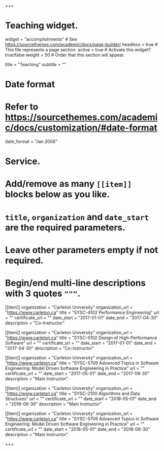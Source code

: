 +++
# Teaching widget.
widget = "accomplishments"  # See https://sourcethemes.com/academic/docs/page-builder/
headless = true  # This file represents a page section.
active = true  # Activate this widget? true/false
weight = 50  # Order that this section will appear.

title = "Teaching"
subtitle = ""

# Date format
#   Refer to https://sourcethemes.com/academic/docs/customization/#date-format
date_format = "Jan 2006"

# Service.
#   Add/remove as many `[[item]]` blocks below as you like.
#   `title`, `organization` and `date_start` are the required parameters.
#   Leave other parameters empty if not required.
#   Begin/end multi-line descriptions with 3 quotes `"""`.

[[item]]
  organization = "Carleton University"
  organization_url = "https://www.carleton.ca"
  title = "SYSC-4102 Performance Engineering"
  url = ""
  certificate_url = ""
  date_start = "2017-01-01"
  date_end = "2017-04-30"
  description = "Co-Instructor"

[[item]]
  organization = "Carleton University"
  organization_url = "https://www.carleton.ca"
  title = "SYSC-5102 Design of High-Performance Software"
  url = ""
  certificate_url = ""
  date_start = "2017-01-01"
  date_end = "2017-04-30"
  description = "Co-Instructor"
  
[[item]]
  organization = "Carleton University"
  organization_url = "https://www.carleton.ca"
  title = "SYSC-5709 Advanced Topics in Software Engineering: Model Driven Software Engineering in Practice"
  url = ""
  certificate_url = ""
  date_start = "2017-05-01"
  date_end = "2017-08-30"
  description = "Main Instructor"

[[item]]
  organization = "Carleton University"
  organization_url = "https://www.carleton.ca"
  title = "SYSC-2100 Algorithms and Data Structures"
  url = ""
  certificate_url = ""
  date_start = "2018-05-01"
  date_end = "2018-08-30"
  description = "Main Instructor"

[[item]]
  organization = "Carleton University"
  organization_url = "https://www.carleton.ca"
  title = "SYSC-5709 Advanced Topics in Software Engineering: Model Driven Software Engineering in Practice"
  url = ""
  certificate_url = ""
  date_start = "2018-05-01"
  date_end = "2018-08-30"
  description = "Main Instructor"

+++
